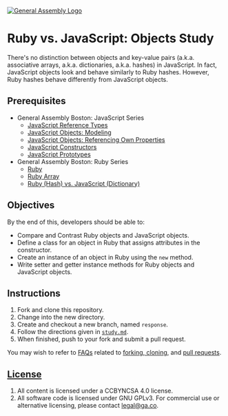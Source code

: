 [![General Assembly Logo](https://camo.githubusercontent.com/1a91b05b8f4d44b5bbfb83abac2b0996d8e26c92/687474703a2f2f692e696d6775722e636f6d2f6b6538555354712e706e67)](https://generalassemb.ly/education/web-development-immersive)

# Ruby vs. JavaScript: Objects Study

There's no distinction between objects and key-value pairs (a.k.a. associative
arrays, a.k.a. dictionaries, a.k.a. hashes) in JavaScript. In fact, JavaScript
objects look and behave similarly to Ruby hashes. However, Ruby hashes behave
differently from JavaScript objects.

## Prerequisites

- General Assembly Boston: JavaScript Series
  - [JavaScript Reference Types](https://git.generalassemb.ly/ga-wdi-boston/js-reference-types)
  - [JavaScript Objects: Modeling](https://git.generalassemb.ly/ga-wdi-boston/js-objects-modeling)
  - [JavaScript Objects: Referencing Own Properties](https://git.generalassemb.ly/ga-wdi-boston/js-objects-this)
  - [JavaScript Constructors](https://git.generalassemb.ly/ga-wdi-boston/js-objects-constructors)
  - [JavaScript Prototypes](https://git.generalassemb.ly/ga-wdi-boston/js-objects-prototypes)
- General Assembly Boston: Ruby Series
  - [Ruby](https://git.generalassemb.ly/ga-wdi-boston/ruby)
  - [Ruby Array](https://git.generalassemb.ly/ga-wdi-boston/ruby-array)
  - [Ruby (Hash) vs. JavaScript (Dictionary)](https://git.generalassemb.ly/ga-wdi-boston/ruby-vs-js-hash-dictionary-study)

## Objectives

By the end of this, developers should be able to:

- Compare and Contrast Ruby objects and JavaScript objects.
- Define a class for an object in Ruby that assigns attributes in the
    constructor.
- Create an instance of an object in Ruby using the `new` method.
- Write setter and getter instance methods for Ruby objects and JavaScript
    objects.

## Instructions

1. Fork and clone this repository.
1. Change into the new directory.
1. Create and checkout a new branch, named `response`.
1. Follow the directions given in [`study.md`](study.md).
1. When finished, push to your fork and submit a pull request.

You may wish to refer to [FAQs](https://git.generalassemb.ly/ga-wdi-boston/meta/wiki/)
related to [forking,
cloning](https://git.generalassemb.ly/ga-wdi-boston/meta/wiki/ForkAndClone), and
 [pull
requests](https://git.generalassemb.ly/ga-wdi-boston/meta/wiki/PullRequest).

## [License](LICENSE)

1. All content is licensed under a CC­BY­NC­SA 4.0 license.
1. All software code is licensed under GNU GPLv3. For commercial use or
    alternative licensing, please contact legal@ga.co.
